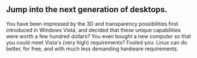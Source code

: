 <?php require("../../entete.php");?> <?php require("../../base.php");?> <?php require("../../fonctions.php");?>

<div id="corps">

<h2>Jump into the next generation of desktops.</h2>

<p>You have been impressed by the 3D and transparency possibilities 
first introduced in Windows Vista, and decided that these unique 
capabilities were worth a few hundred dollars? You even bought a new 
computer so that you could meet Vista's (very high) requirements? Fooled 
you: Linux can do better, for free, and with much less demanding 
hardware requirements.</p>

<? all_video_ids_from_file ();?>

</div>
</body>
</html>
